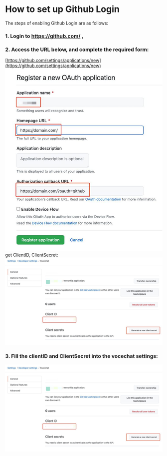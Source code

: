# How to set up Github Login

The steps of enabling Github Login are as follows:

### 1. Login to https://github.com/ ,

### 2. Access the URL below, and complete the required form:
[https://github.com/settings/applications/new](https://github.com/settings/applications/new)
![img.jpg](image/login-github-0.jpg)
get ClientID, ClientSecret:
![img.jpg](image/login-github-1.jpg)

### 3. Fill the clientID and ClientSecret into the vocechat settings:
![img.jpg](image/login-github-1.jpg)
